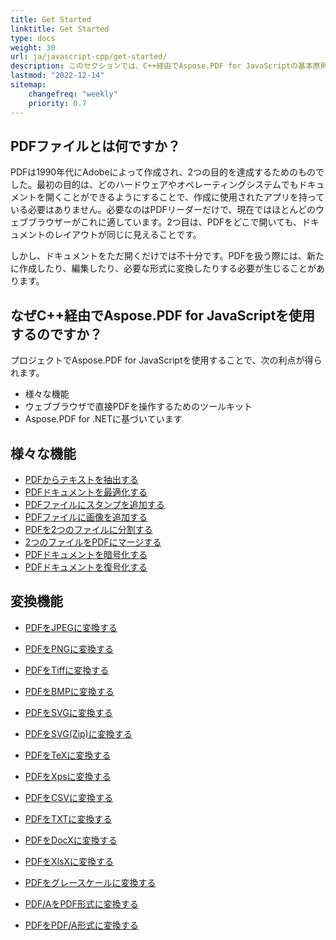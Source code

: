 ```yaml
---
title: Get Started 
linktitle: Get Started
type: docs
weight: 30
url: ja/javascript-cpp/get-started/
description: このセクションでは、C++経由でAspose.PDF for JavaScriptの基本原則について説明します。Aspose.PDF for JavaScript via C++は、さまざまな機能をサポートしています。
lastmod: "2022-12-14"   
sitemap:
    changefreq: "weekly"
    priority: 0.7
---
```


## PDFファイルとは何ですか？

PDFは1990年代にAdobeによって作成され、2つの目的を達成するためのものでした。最初の目的は、どのハードウェアやオペレーティングシステムでもドキュメントを開くことができるようにすることで、作成に使用されたアプリを持っている必要はありません。必要なのはPDFリーダーだけで、現在ではほとんどのウェブブラウザーがこれに適しています。2つ目は、PDFをどこで開いても、ドキュメントのレイアウトが同じに見えることです。

しかし、ドキュメントをただ開くだけでは不十分です。PDFを扱う際には、新たに作成したり、編集したり、必要な形式に変換したりする必要が生じることがあります。

## なぜC++経由でAspose.PDF for JavaScriptを使用するのですか？

プロジェクトでAspose.PDF for JavaScriptを使用することで、次の利点が得られます。

- 様々な機能
- ウェブブラウザで直接PDFを操作するためのツールキット
- Aspose.PDF for .NETに基づいています

## 様々な機能

- [PDFからテキストを抽出する](/pdf/javascript-cpp/extract-text/)
- [PDFドキュメントを最適化する](/pdf/javascript-cpp/optimize-pdf/)
- [PDFファイルにスタンプを追加する](/pdf/javascript-cpp/add-stamp-to-pdf/)
- [PDFファイルに画像を追加する](/pdf/javascript-cpp/add-image-to-pdf/)
- [PDFを2つのファイルに分割する](/pdf/javascript-cpp/split-pdf/)
- [2つのファイルをPDFにマージする](/pdf/javascript-cpp/merge-pdf/)
- [PDFドキュメントを暗号化する](/pdf/javascript-cpp/encrypt-pdf/)
- [PDFドキュメントを復号化する](/pdf/javascript-cpp/decrypt-pdf/)

## 変換機能

- [PDFをJPEGに変換する](/pdf/javascript-cpp/conversion/)
- [PDFをPNGに変換する](/pdf/javascript-cpp/conversion/)
- [PDFをTiffに変換する](/pdf/javascript-cpp/conversion/)
- [PDFをBMPに変換する](/pdf/javascript-cpp/conversion/)
- [PDFをSVGに変換する](/pdf/javascript-cpp/conversion/)
- [PDFをSVG(Zip)に変換する](/pdf/javascript-cpp/conversion/)

- [PDFをTeXに変換する](/pdf/javascript-cpp/conversion/)
- [PDFをXpsに変換する](/pdf/javascript-cpp/conversion/)
- [PDFをCSVに変換する](/pdf/javascript-cpp/conversion/)
- [PDFをTXTに変換する](/pdf/javascript-cpp/conversion/)
- [PDFをDocXに変換する](/pdf/javascript-cpp/conversion/)
- [PDFをXlsXに変換する](/pdf/javascript-cpp/conversion/)
- [PDFをグレースケールに変換する](/pdf/javascript-cpp/conversion/)
- [PDF/AをPDF形式に変換する](/pdf/javascript-cpp/conversion/)
- [PDFをPDF/A形式に変換する](/pdf/javascript-cpp/conversion/)